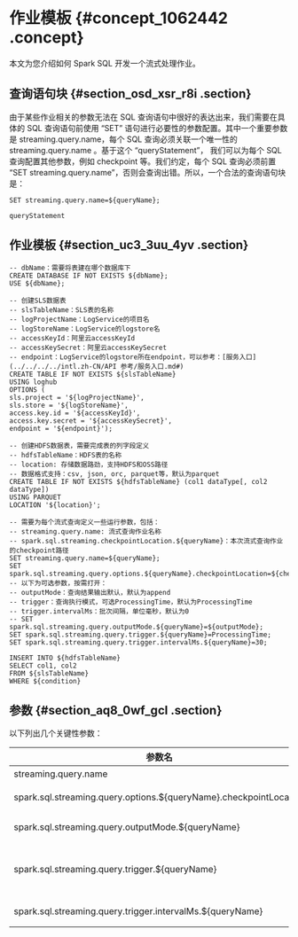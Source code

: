 # 作业模板 {#concept_1062442 .concept}

本文为您介绍如何 Spark SQL 开发一个流式处理作业。

## 查询语句块 {#section_osd_xsr_r8i .section}

由于某些作业相关的参数无法在 SQL 查询语句中很好的表达出来，我们需要在具体的 SQL 查询语句前使用 “SET” 语句进行必要性的参数配置。其中一个重要参数是 streaming.query.name，每个 SQL 查询必须关联一个唯一性的 streaming.query.name 。基于这个 “queryStatement”， 我们可以为每个 SQL 查询配置其他参数，例如 checkpoint 等。我们约定，每个 SQL 查询必须前置 “SET streaming.query.name”，否则会查询出错。所以，一个合法的查询语句块是：

``` {#codeblock_iay_w6e_5rw}
SET streaming.query.name=${queryName};

queryStatement
```

## 作业模板 {#section_uc3_3uu_4yv .section}

``` {#codeblock_i6u_riu_6dp}
-- dbName：需要将表建在哪个数据库下
CREATE DATABASE IF NOT EXISTS ${dbName};
USE ${dbName};

-- 创建SLS数据表
-- slsTableName：SLS表的名称
-- logProjectName：LogService的项目名
-- logStoreName：LogService的logstore名
-- accessKeyId：阿里云accessKeyId
-- accessKeySecret：阿里云accessKeySecret
-- endpoint：LogService的logstore所在endpoint，可以参考：[服务入口](../../../../intl.zh-CN/API 参考/服务入口.md#)
CREATE TABLE IF NOT EXISTS ${slsTableName}
USING loghub
OPTIONS (
sls.project = '${logProjectName}',
sls.store = '${logStoreName}',
access.key.id = '${accessKeyId}',
access.key.secret = '${accessKeySecret}',
endpoint = '${endpoint}');

-- 创建HDFS数据表，需要完成表的列字段定义
-- hdfsTableName：HDFS表的名称
-- location: 存储数据路劲，支持HDFS和OSS路径
-- 数据格式支持：csv, json, orc, parquet等，默认为parquet
CREATE TABLE IF NOT EXISTS ${hdfsTableName} (col1 dataType[, col2 dataType])
USING PARQUET
LOCATION '${location}';

-- 需要为每个流式查询定义一些运行参数，包括：
-- streaming.query.name: 流式查询作业名称
-- spark.sql.streaming.checkpointLocation.${queryName}：本次流式查询作业的checkpoint路径
SET streaming.query.name=${queryName};
SET spark.sql.streaming.query.options.${queryName}.checkpointLocation=${checkpointLocation};
-- 以下为可选参数，按需打开：
-- outputMode：查询结果输出默认，默认为append
-- trigger：查询执行模式，可选ProcessingTime，默认为ProcessingTime
-- trigger.intervalMs：批次间隔，单位毫秒，默认为0
-- SET spark.sql.streaming.query.outputMode.${queryName}=${outputMode};
SET spark.sql.streaming.query.trigger.${queryName}=ProcessingTime;
SET spark.sql.streaming.query.trigger.intervalMs.${queryName}=30;

INSERT INTO ${hdfsTableName}
SELECT col1, col2
FROM ${slsTableName}
WHERE ${condition}
```

## 参数 {#section_aq8_0wf_gcl .section}

以下列出几个关键性参数：

|参数名|说明|默认值|
|---|--|---|
|streaming.query.name|查询名|必须显式配置|
|spark.sql.streaming.query.options.$\{queryName\}.checkpointLocation|流式作业的 checkpoint 路径|必须显式配置|
|spark.sql.streaming.query.outputMode.$\{queryName\}|查询的 Output 模式|append|
|spark.sql.streaming.query.trigger.$\{queryName\}|查询执行模式，当前只支持ProcessingTime模式|ProcessingTime|
|spark.sql.streaming.query.trigger.intervalMs.$\{queryName\}|查询批次间隔时间，单位毫秒|0|

